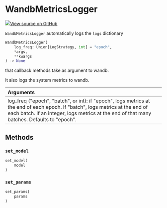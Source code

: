 # WandbMetricsLogger



[![](https://www.tensorflow.org/images/GitHub-Mark-32px.png)View source on GitHub](https://www.github.com/wandb/client/tree/latest/wandb/integration/keras/callbacks/metrics_logger.py#L22-L79)



`WandbMetricsLogger` automatically logs the `logs` dictionary

```python
WandbMetricsLogger(
    log_freq: Union[LogStrategy, int] = "epoch",
    *args,
    **kwargs
) -> None
```



that callback methods take as argument to wandb.

It also logs the system metrics to wandb.

| Arguments |  |
| :--- | :--- |
|  log_freq ("epoch", "batch", or int): if "epoch", logs metrics at the end of each epoch. If "batch", logs metrics at the end of each batch. If an integer, logs metrics at the end of that many batches. Defaults to "epoch". |



## Methods

<h3 id="set_model"><code>set_model</code></h3>

```python
set_model(
    model
)
```




<h3 id="set_params"><code>set_params</code></h3>

```python
set_params(
    params
)
```






